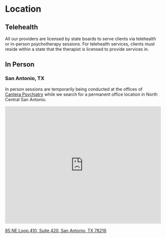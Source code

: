 # Location


## Telehealth

All our providers are licensed by state boards to serve clients via telehealth or in-person psychotherapy sessions.
For telehealth services, clients must reside within a state that the therapist is licensed to provide services in.

## In Person

### San Antonio, TX

In person sessions are temporarily being conducted at the offices of [Cantera Psychiatry](https://canterapsychiatry.com/) while we search for a permanent office location in North Central San Antonio.

<div class="google-map">
  <iframe src="https://www.google.com/maps/embed?pb=!1m18!1m12!1m3!1d7539.110790215721!2d-98.49195135045656!3d29.522197758524715!2m3!1f0!2f0!3f0!3m2!1i1024!2i768!4f13.1!3m3!1m2!1s0x865c5dddccd00001%3A0x24502a6ee43d7184!2sCantera%20Psychiatry!5e0!3m2!1sen!2sus!4v1686090236221!5m2!1sen!2sus" width="512" height="384" style="border:0;" allowfullscreen="" loading="lazy" referrerpolicy="no-referrer-when-downgrade">
  </iframe>
</div>

[85 NE Loop 410, Suite 420, San Antonio, TX 78216](https://goo.gl/maps/ThdSR9VLBNCJ4qLMA)
